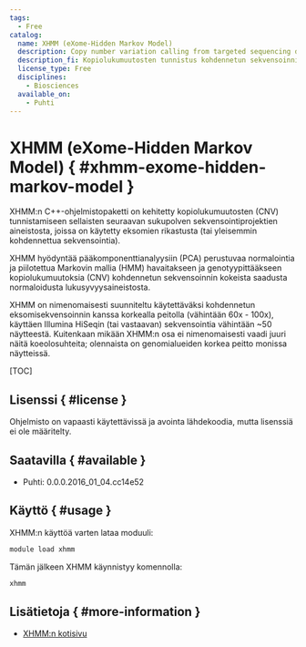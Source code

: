 ```yaml
---
tags:
  - Free
catalog:
  name: XHMM (eXome-Hidden Markov Model)
  description: Copy number variation calling from targeted sequencing data
  description_fi: Kopiolukumuutosten tunnistus kohdennetun sekvensoinnin aineistosta
  license_type: Free
  disciplines:
    - Biosciences
  available_on:
    - Puhti
---
```


# XHMM (eXome-Hidden Markov Model) { #xhmm-exome-hidden-markov-model }



XHMM:n C++-ohjelmistopaketti on kehitetty kopiolukumuutosten (CNV) tunnistamiseen sellaisten seuraavan sukupolven sekvensointiprojektien aineistosta, joissa on käytetty eksomien rikastusta (tai yleisemmin kohdennettua sekvensointia).

XHMM hyödyntää pääkomponenttianalyysiin (PCA) perustuvaa normalointia ja piilotettua Markovin mallia (HMM) havaitakseen ja genotyypittääkseen kopiolukumuutoksia (CNV) kohdennetun sekvensoinnin kokeista saadusta normaloidusta lukusyvyysaineistosta.

XHMM on nimenomaisesti suunniteltu käytettäväksi kohdennetun eksomisekvensoinnin kanssa korkealla peitolla (vähintään 60x - 100x), käyttäen Illumina HiSeqin (tai vastaavan) sekvensointia vähintään ~50 näytteestä. Kuitenkaan mikään XHMM:n osa ei nimenomaisesti vaadi juuri näitä koeolosuhteita; olennaista on genomialueiden korkea peitto monissa näytteissä.

[TOC]

## Lisenssi { #license }

Ohjelmisto on vapaasti käytettävissä ja avointa lähdekoodia, mutta lisenssiä ei ole määritelty.

## Saatavilla { #available }

* Puhti: 0.0.0.2016_01_04.cc14e52 

## Käyttö { #usage }

XHMM:n käyttöä varten lataa moduuli:

```bash
module load xhmm
```

Tämän jälkeen XHMM käynnistyy komennolla:

```bash
xhmm
```

## Lisätietoja { #more-information }

* [XHMM:n kotisivu](https://statgen.bitbucket.io/xhmm/index.html)